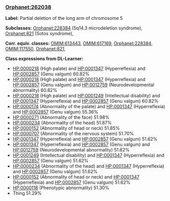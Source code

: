 
### [Orphanet:262038](http://www.orpha.net/ORDO/Orphanet_262038)
**Label:** Partial deletion of the long arm of chromosome 5

**Subclasses:** [Orphanet:228384](http://www.orpha.net/ORDO/Orphanet_228384) (5q14.3 microdeletion syndrome), [Orphanet:821](http://www.orpha.net/ORDO/Orphanet_821) (Sotos syndrome), 

**Corr. equiv. classes:** [OMIM:613443](http://purl.obolibrary.org/obo/OMIM_613443), [OMIM:617169](http://purl.obolibrary.org/obo/OMIM_617169), [Orphanet:228384](http://www.orpha.net/ORDO/Orphanet_228384), [OMIM:117550](http://purl.obolibrary.org/obo/OMIM_117550), [Orphanet:821](http://www.orpha.net/ORDO/Orphanet_821), 

**Class expressions from DL-Learner:**

- [HP:0000218](http://purl.obolibrary.org/obo/HP_0000218) (High palate) and [HP:0001347](http://purl.obolibrary.org/obo/HP_0001347) (Hyperreflexia) and [HP:0002857](http://purl.obolibrary.org/obo/HP_0002857) (Genu valgum) 60.82%
- [HP:0000218](http://purl.obolibrary.org/obo/HP_0000218) (High palate) and [HP:0001347](http://purl.obolibrary.org/obo/HP_0001347) (Hyperreflexia) and [HP:0002857](http://purl.obolibrary.org/obo/HP_0002857) (Genu valgum) and [HP:0012759](http://purl.obolibrary.org/obo/HP_0012759) (Neurodevelopmental abnormality) 60.82%
- [HP:0000218](http://purl.obolibrary.org/obo/HP_0000218) (High palate) and [HP:0001249](http://purl.obolibrary.org/obo/HP_0001249) (Intellectual disability) and [HP:0001347](http://purl.obolibrary.org/obo/HP_0001347) (Hyperreflexia) and [HP:0002857](http://purl.obolibrary.org/obo/HP_0002857) (Genu valgum) 60.82%
- [HP:0000174](http://purl.obolibrary.org/obo/HP_0000174) (Abnormality of the palate) and [HP:0001347](http://purl.obolibrary.org/obo/HP_0001347) (Hyperreflexia) and [HP:0002857](http://purl.obolibrary.org/obo/HP_0002857) (Genu valgum) 55.36%
- [HP:0000271](http://purl.obolibrary.org/obo/HP_0000271) (Abnormality of the face) 51.98%
- [HP:0000234](http://purl.obolibrary.org/obo/HP_0000234) (Abnormality of the head) 51.87%
- [HP:0000152](http://purl.obolibrary.org/obo/HP_0000152) (Abnormality of head or neck) 51.85%
- [HP:0000707](http://purl.obolibrary.org/obo/HP_0000707) (Abnormality of the nervous system) 51.70%
- [HP:0001347](http://purl.obolibrary.org/obo/HP_0001347) (Hyperreflexia) and [HP:0002857](http://purl.obolibrary.org/obo/HP_0002857) (Genu valgum) 51.62%
- [HP:0001347](http://purl.obolibrary.org/obo/HP_0001347) (Hyperreflexia) and [HP:0002857](http://purl.obolibrary.org/obo/HP_0002857) (Genu valgum) and [HP:0012759](http://purl.obolibrary.org/obo/HP_0012759) (Neurodevelopmental abnormality) 51.62%
- [HP:0001249](http://purl.obolibrary.org/obo/HP_0001249) (Intellectual disability) and [HP:0001347](http://purl.obolibrary.org/obo/HP_0001347) (Hyperreflexia) and [HP:0002857](http://purl.obolibrary.org/obo/HP_0002857) (Genu valgum) 51.62%
- [HP:0000234](http://purl.obolibrary.org/obo/HP_0000234) (Abnormality of the head) and [HP:0001347](http://purl.obolibrary.org/obo/HP_0001347) (Hyperreflexia) and [HP:0002857](http://purl.obolibrary.org/obo/HP_0002857) (Genu valgum) 51.62%
- [HP:0000152](http://purl.obolibrary.org/obo/HP_0000152) (Abnormality of head or neck) and [HP:0001347](http://purl.obolibrary.org/obo/HP_0001347) (Hyperreflexia) and [HP:0002857](http://purl.obolibrary.org/obo/HP_0002857) (Genu valgum) 51.62%
- [HP:0000118](http://purl.obolibrary.org/obo/HP_0000118) (Phenotypic abnormality) 51.30%
- Thing 51.29%


